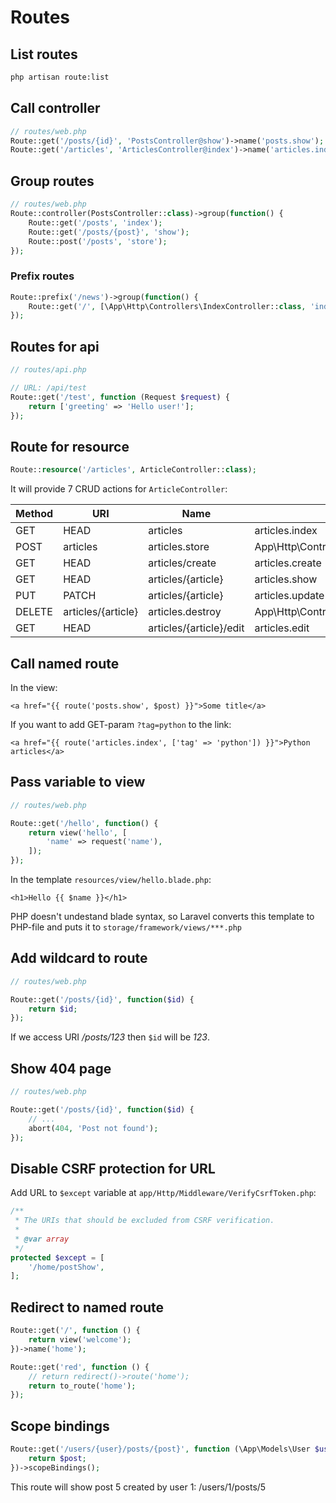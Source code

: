 # Routes

## List routes

```bash
php artisan route:list
```

## Call controller

```php
// routes/web.php
Route::get('/posts/{id}', 'PostsController@show')->name('posts.show');
Route::get('/articles', 'ArticlesController@index')->name('articles.index');
```

## Group routes

```php
// routes/web.php
Route::controller(PostsController::class)->group(function() {
    Route::get('/posts', 'index');
    Route::get('/posts/{post}', 'show');
    Route::post('/posts', 'store');
});
```

### Prefix routes

```php
Route::prefix('/news')->group(function() {
    Route::get('/', [\App\Http\Controllers\IndexController::class, 'index']);
});
```

## Routes for api

```php
// routes/api.php

// URL: /api/test
Route::get('/test', function (Request $request) {
    return ['greeting' => 'Hello user!'];
});
```

## Route for resource

```php
Route::resource('/articles', ArticleController::class);
```
It will provide 7 CRUD actions for `ArticleController`:


| Method    | URI                     | Name             | Action                                         | Middleware   |
|-----------|-------------------------|------------------|------------------------------------------------|--------------|
| GET|HEAD  | articles                | articles.index   | App\Http\Controllers\ArticleController@index   | web          |
| POST      | articles                | articles.store   | App\Http\Controllers\ArticleController@store   | web          |
| GET|HEAD  | articles/create         | articles.create  | App\Http\Controllers\ArticleController@create  | web          |
| GET|HEAD  | articles/{article}      | articles.show    | App\Http\Controllers\ArticleController@show    | web          |
| PUT|PATCH | articles/{article}      | articles.update  | App\Http\Controllers\ArticleController@update  | web          |
| DELETE    | articles/{article}      | articles.destroy | App\Http\Controllers\ArticleController@destroy | web          |
| GET|HEAD  | articles/{article}/edit | articles.edit    | App\Http\Controllers\ArticleController@edit    | web          |


## Call named route

In the view:

```blade
<a href="{{ route('posts.show', $post) }}">Some title</a>
```

If you want to add GET-param `?tag=python` to the link:

```blade
<a href="{{ route('articles.index', ['tag' => 'python']) }}">Python articles</a>
```

## Pass variable to view

```php
// routes/web.php

Route::get('/hello', function() {
    return view('hello', [
        'name' => request('name'),
    ]);
});
```

In the template `resources/view/hello.blade.php`:

```
<h1>Hello {{ $name }}</h1>
```

PHP doesn't undestand blade syntax, so Laravel converts 
this template to PHP-file and puts it to `storage/framework/views/***.php`

## Add wildcard to route

```php
// routes/web.php

Route::get('/posts/{id}', function($id) {
    return $id;
});
```
If we access URI */posts/123* then `$id` will be *123*.

## Show 404 page

```php
// routes/web.php

Route::get('/posts/{id}', function($id) {
    // ...
    abort(404, 'Post not found');
});
```

## Disable CSRF protection for URL

Add URL to `$except` variable at `app/Http/Middleware/VerifyCsrfToken.php`:

```php
/**
 * The URIs that should be excluded from CSRF verification.
 *
 * @var array
 */
protected $except = [
    '/home/postShow',
];
```

## Redirect to named route

```php
Route::get('/', function () {
    return view('welcome');
})->name('home');

Route::get('red', function () {
    // return redirect()->route('home');
    return to_route('home');
});
```

## Scope bindings

```php
Route::get('/users/{user}/posts/{post}', function (\App\Models\User $user, \App\Models\Post $post) {
    return $post;
})->scopeBindings();
```
This route will show post 5 created by user 1: /users/1/posts/5

